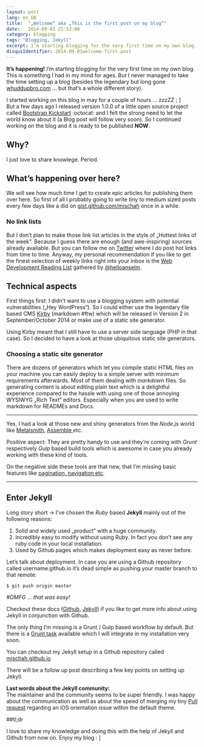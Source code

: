 ```yaml
---
layout: post
lang: en_GB
title:  "„Welcome“ aka „This is the first post on my blog“"
date:   2014-09-01 21:53:08
category: blogging
tags: "Blogging, Jekyll"
excerpt: I’m starting blogging for the very first time on my own blog. This is something I had in my mind for ages. But I never managed to take the time setting up a blog (besides the legendary but long gone whuddupbro.com … but that’s a whole different story).
disqusIdentifier: 2014-09-01welcome-first-post
---
```


**It’s happening!**
I’m starting blogging for the very first time on my own blog. This is something I had in my mind for ages. But I never managed to take the time setting up a blog (besides the legendary but long gone [whuddupbro.com](http://whuddupbro.com) … but that’s a whole different story).

I started working on this blog in may for a couple of hours … zzzZZ ; ]  
But a few days ago I released version 1.0.0 of a little open source project called [Bootstrap Kickstart](https://github.com/micromata/bootstrap-kickstart)  :octocat: and I felt the strong need to let the world know about it (a Blog post will follow very soon). So I continued working on the blog and it is ready to be published **NOW**.

## Why?
I just love to share knowlege. Period.

## What’s happening over here?
We will see how much time I get to create epic articles for publishing them over here. So first of all I probably going to write tiny to medium sized posts every few days like a did on [gist.github.com/mischah](https://gist.github.com/mischah) once in a while.

### No link lists
But I don’t plan to make those link list articles in the style of „Hottest links of the week“. Because I guess there are enough (and awe-inspiring) sources already available. But you can follow me on [Twitter](http://twitter.com/mkuehnel) where I do post hot links from time to time.
Anyway, my personal recommendation if you like to get the finest selection of weekly links right into your inbox is the [Web Development Reading List](http://wdrl.info/) gathered by [@helloanselm](http://helloanselm.com/).

## Technical aspects
First things first: I didn’t want to use a blogging system with potential vulnerabilities („Hey WordPress“). So I could either use the legendary file based CMS [Kirby](http://getkirby.com/) (markdown #ftw) which will be released in Version 2 in September/October 2014 or make use of a static site generator.

Using Kirby meant that I still have to use a server side language (PHP in that case). So I decided to have a look at those ubiquitous static site generators.

### Choosing a static site generator
There are dozens of generators which let you compile static HTML files on your machine you can easily deploy to a simple server with minimum requirements afterwards. Most of them dealing with *markdown* files. So generating content is about editing plain text which is a delightful experience compared to the hassle with using one of those annoying WYSIWYG „Rich Text“ editors. Especially when you are used to write markdown for READMEs and Docs.

---

Yes, I had a look at those new and shiny generators from the *Node.js* world like [Metalsmith](http://www.metalsmith.io/), [Assemble ](http://assemble.io/) etc. 

Positive aspect: They are pretty handy to use and they’re coming with *Grunt* respectively *Gulp* based build tools which is awesome in case you already working with these kind of tools.

On the negative side these tools are that new, that I’m missing basic features like [pagination, navigation etc](http://assemble.io/plugins/#plugins-we-want).

---

## Enter Jekyll

Long story short → I’ve chosen the *Ruby* based **Jekyll** mainly out of the following reasons:

1.  Solid and widely used „product“ with a huge community.
1.  Incredibly easy to modify without using Ruby.  In fact  you don’t see any ruby code in your local installation.
1.  Used by Github pages which makes deployment easy as never before.

Let’s talk about deployment. In case you are using a Github repository called username.github.io it’s dead simple as pushing your master branch to that remote:

```bash
$ git push origin master
```

*#OMFG … that was easy!*

Checkout these docs ([Github](https://help.github.com/articles/using-jekyll-with-pages), [Jekyll](http://jekyllrb.com/docs/github-pages/)) if you like to get more info about using Jekyll in conjunction with Github.

The only thing I’m missing is a Grunt / Gulp based workflow by default. But there is a [Grunt task](https://github.com/dannygarcia/grunt-jekyll) available which I will integrate in my installation very soon.

You can checkout my Jekyll setup in a Github repository called [mischah.github.io](https://github.com/mischah/mischah.github.io)

There will be a follow up post describing a few key points on setting up Jekyll.

**Last words about the Jekyll community:**  
The maintainer and the community seems to be super friendly. I was happy about the communication as well as about the speed of merging my tiny [Pull request](https://github.com/jekyll/jekyll/pull/2862) regarding an iOS orientation issue within the default theme.

##tl;dr

I love to share my knowledge and doing this with the help of Jekyll and Github from now on. Enjoy my blog : ]





